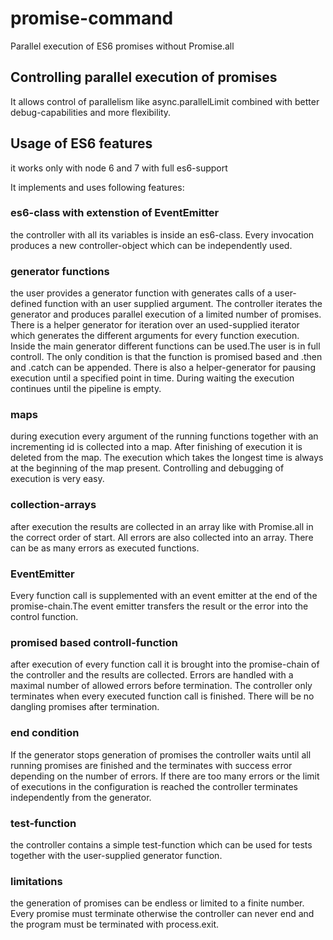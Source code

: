 # promise-command
Parallel execution of ES6 promises without Promise.all

## Controlling parallel execution of promises 

It allows control of parallelism like async.parallelLimit combined with better debug-capabilities and more flexibility.

## Usage of ES6 features

it works only with node 6 and 7 with full es6-support

It implements and uses following features:

### es6-class with extenstion of EventEmitter
the controller with all its variables is inside an es6-class. Every invocation produces a new controller-object which can be independently used.

### generator functions
the user provides a generator function with generates calls of a user-defined function with an user supplied argument.
The controller iterates the generator and produces parallel execution of a limited number of promises.
There is a helper generator for iteration over an used-supplied iterator which generates the different arguments for every function execution. 
Inside the main generator different functions can be used.The user is in full controll. The only condition is that the function is promised based and .then and .catch can be appended.
There is also a helper-generator for pausing execution until a specified point in time. During waiting the execution continues until the pipeline is empty.


### maps
during execution every argument of the running functions together with an incrementing id is collected into a map. After finishing of execution it is deleted from the map.
The execution which takes the longest time is always at the beginning of the map present.
Controlling and debugging of execution is very easy.

### collection-arrays
after execution the results are collected in an array like with Promise.all in the correct order of start.
All errors are also collected into an array. There can be as many errors as executed functions. 

### EventEmitter
Every function call is supplemented with an event emitter at the end of the promise-chain.The event emitter transfers the result or the error into the control function.

### promised based controll-function

after execution of every function call it is brought into the promise-chain of the controller and the results are collected.
Errors are handled with a maximal number of allowed errors before termination.
The controller only terminates when every executed function call is finished. There will be no dangling promises after termination.

### end condition
If the generator stops generation of promises the controller waits until all running promises are finished and the terminates with success error depending on the number of errors. If there are too many errors or the limit of executions in the configuration is reached the controller terminates independently from the generator.

### test-function
the controller contains a simple test-function which can be used for tests together with the user-supplied generator function.

### limitations

the generation of promises can be endless or limited to a finite number. Every promise must terminate otherwise the controller can never end and the program must be terminated with process.exit.

